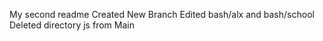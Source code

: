 My second readme
 Created New Branch
 Edited bash/alx and bash/school
 Deleted directory js from Main
